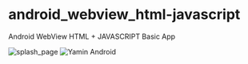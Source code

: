 # android_webview_html-javascript
Android WebView HTML + JAVASCRIPT Basic App

![splash_page](https://user-images.githubusercontent.com/16277392/161533642-662a58aa-ad8e-48fd-8a2d-a4d411a177d5.png)
![Yamin Android](https://user-images.githubusercontent.com/16277392/161533651-e32eef82-b755-4d84-8f32-36546f62dec1.png)
